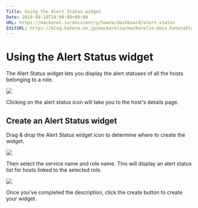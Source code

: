 ```yaml
---
Title: Using the Alert Status widget
Date: 2019-09-18T14:00:00+09:00
URL: https://mackerel.io/docs/entry/howto/dashboard/alert-status
EditURL: https://blog.hatena.ne.jp/mackerelio/mackerelio-docs.hatenablog.mackerel.io/atom/entry/26006613435963121
---
```


# Using the Alert Status widget
The Alert Status widget lets you display the alert statuses of all the hosts belonging to a role.

![](https://cdn-ak.f.st-hatena.com/images/fotolife/m/mackerelio/20190918/20190918111835.png)

Clicking on the alert status icon will take you to the host's details page.

## Create an Alert Status widget
Drag &amp; drop the Alert Status widget icon to determine where to create the widget.

![](https://cdn-ak.f.st-hatena.com/images/fotolife/m/mackerelio/20190918/20190918111847.png)

Then select the service name and role name.
This will display an alert status list for hosts linked to the selected role.

![](https://cdn-ak.f.st-hatena.com/images/fotolife/m/mackerelio/20190918/20190918111901.png)

Once you've completed the description, click the create button to create your widget.

